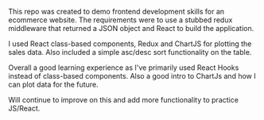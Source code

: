 This repo was created to demo frontend development skills for an ecommerce website. The requirements were to use a stubbed redux middleware that returned a JSON object and React to build the application. 

I used React class-based components, Redux and ChartJS for plotting the sales data. Also included a simple asc/desc sort functionality on the table. 

Overall a good learning experience as I've primarily used React Hooks instead of class-based components. Also a good intro to ChartJs and how I can plot data for the future. 

Will continue to improve on this and add more functionality to practice JS/React. 
